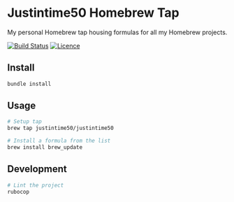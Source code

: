 # Justintime50 Homebrew Tap

My personal Homebrew tap housing formulas for all my Homebrew projects.

[![Build Status](https://travis-ci.com/Justintime50/homebrew-justintime50.svg?branch=master)](https://travis-ci.com/Justintime50/homebrew-justintime50)
[![Licence](https://img.shields.io/github/license/justintime50/homebrew-justintime50)](LICENSE)

## Install

```bash
bundle install
```

## Usage

```bash
# Setup tap
brew tap justintime50/justintime50

# Install a formula from the list
brew install brew_update
```

## Development

```bash
# Lint the project
rubocop
```
